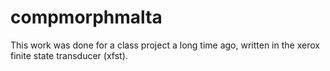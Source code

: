 # compmorphmalta

This work was done for a class project a long time ago, written in the xerox finite state transducer (xfst).
